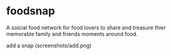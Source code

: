 # foodsnap

A soicial food network for food lovers to share and treasure thier memorable family and friends  moments around food.

add a snap (screenshots/add.png) 